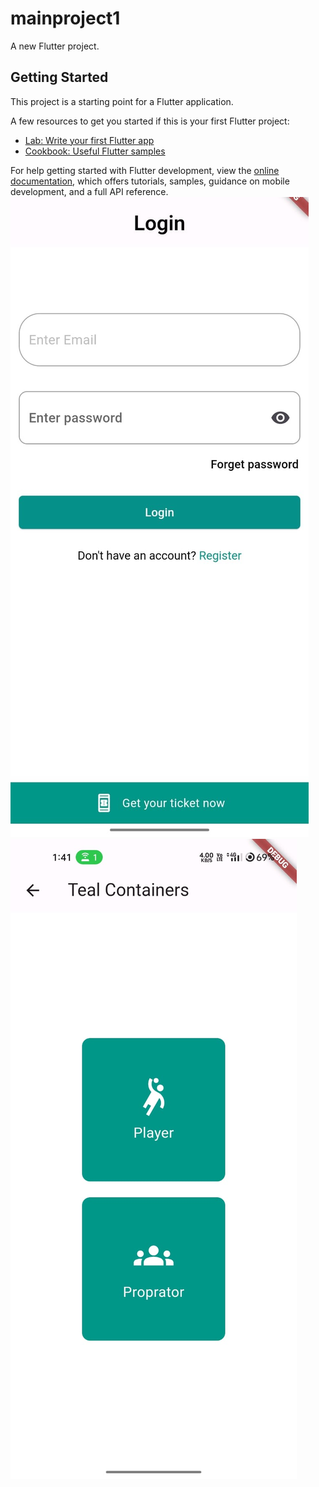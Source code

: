 # mainproject1

A new Flutter project.

## Getting Started

This project is a starting point for a Flutter application.

A few resources to get you started if this is your first Flutter project:

- [Lab: Write your first Flutter app](https://docs.flutter.dev/get-started/codelab)
- [Cookbook: Useful Flutter samples](https://docs.flutter.dev/cookbook)

For help getting started with Flutter development, view the
[online documentation](https://docs.flutter.dev/), which offers tutorials,
samples, guidance on mobile development, and a full API reference.
![image alt](https://github.com/vishn-Mk/mainproject1/blob/master/WhatsApp%20Image%202024-04-19%20at%2013.46.17_3337a107.jpg?raw=true)
![image alt](https://github.com/vishn-Mk/mainproject1/blob/master/WhatsApp%20Image%202024-04-19%20at%2013.46.19_7b1afb63.jpg?raw=true)
